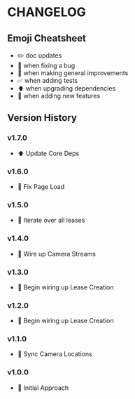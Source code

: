 # CHANGELOG

## Emoji Cheatsheet
- :pencil2: doc updates
- :bug: when fixing a bug
- :rocket: when making general improvements
- :white_check_mark: when adding tests
- :arrow_up: when upgrading dependencies
- :tada: when adding new features

## Version History

### v1.7.0

- :arrow_up: Update Core Deps

### v1.6.0

- :tada: Fix Page Load

### v1.5.0

- :tada: Iterate over all leases

### v1.4.0

- :tada: Wire up Camera Streams

### v1.3.0

- :tada: Begin wiring up Lease Creation

### v1.2.0

- :tada: Begin wiring up Lease Creation

### v1.1.0

- :tada: Sync Camera Locations

### v1.0.0

- :rocket: Initial Approach

